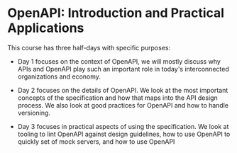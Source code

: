 # OpenAPI: Introduction and Practical Applications

This course has three half-days with specific purposes:

- Day 1 focuses on the context of OpenAPI, we will mostly discuss why APIs and OpenAPI play such an important role in today's interconnected organizations and economy.

- Day 2 focuses on the details of OpenAPI. We look at the most important concepts of the specification and how that maps into the API design process. We also look at good practices for OpenAPI and how to handle versioning.

- Day 3 focuses in practical aspects of using the specification. We look at tooling to lint OpenAPI against design guidelines, how to use OpenAPI to quickly set of mock servers, and how to use OpenAPI


